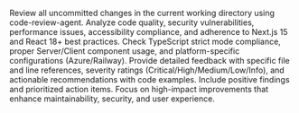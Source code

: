 Review all uncommitted changes in the current working directory using code-review-agent. Analyze code quality, security vulnerabilities, performance issues, accessibility compliance, and adherence to Next.js 15 and React 18+ best practices. Check TypeScript strict mode compliance, proper Server/Client component usage, and platform-specific configurations (Azure/Railway). Provide detailed feedback with specific file and line references, severity ratings (Critical/High/Medium/Low/Info), and actionable recommendations with code examples. Include positive findings and prioritized action items. Focus on high-impact improvements that enhance maintainability, security, and user experience.
